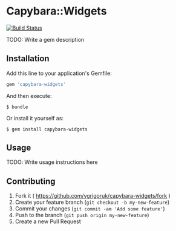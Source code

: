 # Capybara::Widgets

[![Build Status](https://travis-ci.org/vgrigoruk/capybara-widgets.svg?branch=master)](https://travis-ci.org/vgrigoruk/capybara-widgets)

TODO: Write a gem description

## Installation

Add this line to your application's Gemfile:

```ruby
gem 'capybara-widgets'
```

And then execute:

    $ bundle

Or install it yourself as:

    $ gem install capybara-widgets

## Usage

TODO: Write usage instructions here

## Contributing

1. Fork it ( https://github.com/vgrigoruk/capybara-widgets/fork )
2. Create your feature branch (`git checkout -b my-new-feature`)
3. Commit your changes (`git commit -am 'Add some feature'`)
4. Push to the branch (`git push origin my-new-feature`)
5. Create a new Pull Request
